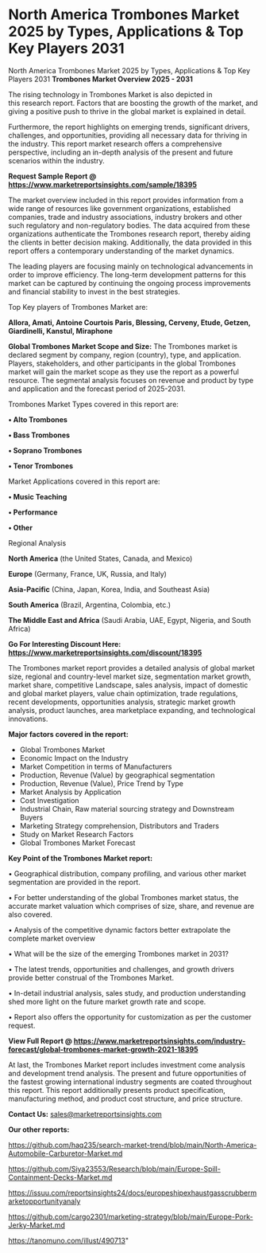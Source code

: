 # North America Trombones Market 2025 by Types, Applications & Top Key Players 2031
 North America Trombones Market 2025 by Types, Applications & Top Key Players 2031
<Strong> Trombones Market Overview 2025 - 2031</strong>

The rising technology in Trombones Market is also depicted in this research report. Factors that are boosting the growth of the market, and giving a positive push to thrive in the global market is explained in detail.

Furthermore, the report highlights on emerging trends, significant drivers, challenges, and opportunities, providing all necessary data for thriving in the industry. This report market research offers a comprehensive perspective, including an in-depth analysis of the present and future scenarios within the industry.

<strong>Request Sample Report @ <a href=https://www.marketreportsinsights.com/sample/18395>https://www.marketreportsinsights.com/sample/18395</a></strong>

The market overview included in this report provides information from a wide range of resources like government organizations, established companies, trade and industry associations, industry brokers and other such regulatory and non-regulatory bodies. The data acquired from these organizations authenticate the Trombones research report, thereby aiding the clients in better decision making. Additionally, the data provided in this report offers a contemporary understanding of the market dynamics.

The leading players are focusing mainly on technological advancements in order to improve efficiency. The long-term development patterns for this market can be captured by continuing the ongoing process improvements and financial stability to invest in the best strategies.

Top Key players of Trombones Market are:

<strong>Allora, Amati, Antoine Courtois Paris, Blessing, Cerveny, Etude, Getzen, Giardinelli, Kanstul, Miraphone</strong>

<strong><b>Global Trombones Market Scope and Size:</b></strong>
The Trombones market is declared segment by company, region (country), type, and application. Players, stakeholders, and other participants in the global Trombones market will gain the market scope as they use the report as a powerful resource. The segmental analysis focuses on revenue and product by type and application and the forecast period of 2025-2031.

Trombones Market Types covered in this report are:

<strong>• Alto Trombones

• Bass Trombones

• Soprano Trombones

• Tenor Trombones</strong>

Market Applications covered in this report are:

<strong>• Music Teaching

• Performance

• Other</strong> 

Regional Analysis

<strong>North America</strong> (the United States, Canada, and Mexico)

<strong>Europe</strong> (Germany, France, UK, Russia, and Italy)

<strong>Asia-Pacific</strong> (China, Japan, Korea, India, and Southeast Asia)

<strong>South America</strong> (Brazil, Argentina, Colombia, etc.)

<strong>The Middle East and Africa</strong> (Saudi Arabia, UAE, Egypt, Nigeria, and South Africa)

<strong>Go For Interesting Discount Here: <a href=https://www.marketreportsinsights.com/discount/18395>https://www.marketreportsinsights.com/discount/18395</a></strong>

The Trombones market report provides a detailed analysis of global market size, regional and country-level market size, segmentation market growth, market share, competitive Landscape, sales analysis, impact of domestic and global market players, value chain optimization, trade regulations, recent developments, opportunities analysis, strategic market growth analysis, product launches, area marketplace expanding, and technological innovations.

<strong><b>Major factors covered in the report:</b></strong>
<ul>
  <li>Global Trombones Market </li>
  <li>Economic Impact on the Industry</li>
  <li>Market Competition in terms of Manufacturers</li>
  <li>Production, Revenue (Value) by geographical segmentation</li>
  <li>Production, Revenue (Value), Price Trend by Type</li>
  <li>Market Analysis by Application</li>
  <li>Cost Investigation</li>
  <li>Industrial Chain, Raw material sourcing strategy and Downstream Buyers</li>
  <li>Marketing Strategy comprehension, Distributors and Traders</li>
  <li>Study on Market Research Factors</li>
  <li>Global Trombones Market Forecast</li>
</ul>

<strong><b>Key Point of the Trombones Market report:</b></strong>

• Geographical distribution, company profiling, and various other market segmentation are provided in the report.

• For better understanding of the global Trombones market status, the accurate market valuation which comprises of size, share, and revenue are also covered.

• Analysis of the competitive dynamic factors better extrapolate the complete market overview

• What will be the size of the emerging Trombones market in 2031?

• The latest trends, opportunities and challenges, and growth drivers provide better construal of the Trombones Market.

• In-detail industrial analysis, sales study, and production understanding shed more light on the future market growth rate and scope.

• Report also offers the opportunity for customization as per the customer request.

<strong><b>View Full Report @ <a href=https://www.marketreportsinsights.com/industry-forecast/global-trombones-market-growth-2021-18395>https://www.marketreportsinsights.com/industry-forecast/global-trombones-market-growth-2021-18395</a></b></strong>


At last, the Trombones Market report includes investment come analysis and development trend analysis. The present and future opportunities of the fastest growing international industry segments are coated throughout this report. This report additionally presents product specification, manufacturing method, and product cost structure, and price structure.

<strong>Contact Us:</strong>
sales@marketreportsinsights.com

<strong>Our other reports:</strong>

<a href=https://github.com/haq235/search-market-trend/blob/main/North-America-Automobile-Carburetor-Market.md>https://github.com/haq235/search-market-trend/blob/main/North-America-Automobile-Carburetor-Market.md</a>

<a href=https://github.com/Siya23553/Research/blob/main/Europe-Spill-Containment-Decks-Market.md>https://github.com/Siya23553/Research/blob/main/Europe-Spill-Containment-Decks-Market.md</a>

<a href=https://issuu.com/reportsinsights24/docs/europeshipexhaustgasscrubbermarketopportunityanaly>https://issuu.com/reportsinsights24/docs/europeshipexhaustgasscrubbermarketopportunityanaly</a>

<a href=https://github.com/cargo2301/marketing-strategy/blob/main/Europe-Pork-Jerky-Market.md>https://github.com/cargo2301/marketing-strategy/blob/main/Europe-Pork-Jerky-Market.md</a>

<a href=https://tanomuno.com/illust/490713>https://tanomuno.com/illust/490713</a>"
